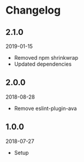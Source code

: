 # Changelog


## 2.1.0
2019-01-15

- Removed npm shrinkwrap
- Updated dependencies




## 2.0.0
2018-08-28

- Remove eslint-plugin-ava



## 1.0.0
2018-07-27

- Setup
